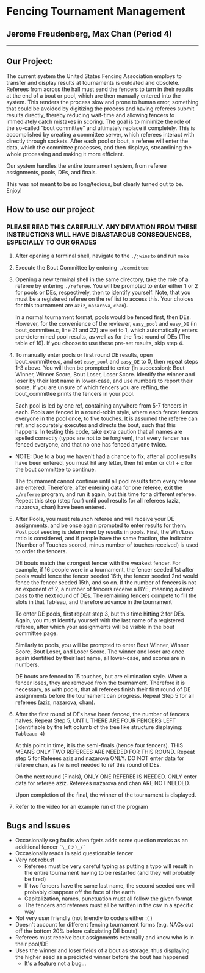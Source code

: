 # Fencing Tournament Management
## Jerome Freudenberg, Max Chan (Period 4)
---
## Our Project:

The current system the United States Fencing Association employs to transfer and display results at tournaments is outdated and obsolete. Referees from across the hall must send the fencers to turn in their results at the end of a bout or pool, which are then manually entered into the system. This renders the process slow and prone to human error, something that could be avoided by digitizing the process and having referees submit results directly, thereby reducing wait-time and allowing fencers to immediately catch mistakes in scoring. The goal is to minimize the role of the so-called “bout committee” and ultimately replace it completely.  This is accomplished by creating a committee server, which referees interact with directly through sockets. After each pool or bout, a referee will enter the data, which the committee processes, and then displays, streamlining the whole processing and making it more efficient.

Our system handles the entire tournament system, from referee assignments, pools, DEs, and finals.  

This was not meant to be so long/tedious, but clearly turned out to be.  Enjoy!

## How to use our project

### PLEASE READ THIS CAREFULLY.  ANY DEVIATION FROM THESE INSTRUCTIONS WILL HAVE DISASTAROUS CONSEQUENCES, ESPECIALLY TO OUR GRADES

1) After opening a terminal shell, navigate to the `./jwinsto` and run `make`
2) Execute the Bout Committee by entering `./committee`
3) Opening a new terminal shell in the same directory, take the role of a referee by entering `./referee`. You will be prompted to enter either 1 or 2 for pools or DEs, respectively, then to identify yourself.  Note, that you must be a registered referee on the ref list to access this. Your choices for this tournament are `aziz`, `nazarova`, `chan`).

    In a normal tournament format, pools would be fenced first, then DEs.  However, for the convenience of the reviewer, `easy_pool` and `easy_DE` (in bout_commitee.c, line 21 and 22) are set to 1, which automatically enters pre-determined pool results, as well as for the first round of DEs (The table of 16). If you choose to use these pre-set results, skip step 4.  

4) To manually enter pools or first round DE results, open bout_committee.c, and set `easy_pool` and `easy_DE` to 0, then repeat steps 1-3 above.  You will then be prompted to enter (in succession): Bout Winner, Winner Score, Bout Loser, Loser Score.  Identify the winner and loser by their last name in lower-case, and use numbers to report their score.  If you are unsure of which fencers you are reffing, the bout_committee prints the fencers in your pool.

    Each pool is led by one ref, containing anywhere from 5-7 fencers in each.  Pools are fenced in a round-robin style, where each fencer fences everyone in the pool once, to five touches.  It is assumed the referee can ref, and accurately executes and directs the bout, such that this happens.  In testing this code, take extra caution that all names are spelled correctly (typos are not to be forgiven), that every fencer has fenced everyone, and that no one has fenced anyone twice.

* NOTE: Due to a bug we haven't had a chance to fix, after all pool results have been entered, you must hit any letter, then hit enter or ctrl + c for the bout committee to continue.

    The tournament cannot continue until all pool results from every referee are entered. Therefore, after entering data for one referee, exit the `./referee` program, and run it again, but this time for a different referee.  Repeat this step (step four) until pool results for all referees (aziz, nazarova, chan) have been entered.

5) After Pools, you must relaunch referee and will receive your DE assignments, and be once again prompted to enter results for them.  Post pool seeding is determined by results in pools.  First, the Win/Loss ratio is considered, and if people have the same fraction, the Indicator (Number of Touches scored, minus number of touches received) is used to order the fencers.

    DE bouts match the strongest fencer with the weakest fencer.  For example, if 16 people were in a tournament, the fencer seeded 1st after pools would fence the fencer seeded 16th, the fencer seeded 2nd would fence the fencer seeded 15th, and so on.  If the number of fencers is not an exponent of 2, a number of fencers receive a BYE, meaning a direct pass to the next round of DEs.  The remaining fencers compete to fill the slots in that Tableau, and therefore advance in the tournament

    To enter DE pools, first repeat step 3, but this time hitting 2 for DEs.  Again, you must identify yourself with the last name of a registered referee, after which your assignments will be visible in the bout committee page.

    Similarly to pools, you will be prompted to enter Bout Winner, Winner Score, Bout Loser, and Loser Score.  The winner and loser are once again identified by their last name, all lower-case, and scores are in numbers.

    DE bouts are fenced to 15 touches, but are elimination style.  When a fencer loses, they are removed from the tournament.  Therefore it is necessary, as with pools, that all referees finish their first round of DE assignments before the tournament can progress.  Repeat Step 5 for all referees (aziz, nazarova, chan).

6) After the first round of DEs have been fenced, the number of fencers halves.  Repeat Step 5, UNTIL THERE ARE FOUR FENCERS LEFT (identifiable by the left columb of the tree like structure displaying: `Tableau: 4`)

    At this point in time, it is the semi-finals (hence four fencers).  THIS MEANS ONLY TWO REFEREES ARE NEEDED FOR THIS ROUND.  Repeat step 5 for Refeees aziz and nazarova ONLY. DO NOT enter data for referee chan, as he is not needed to ref this round of DEs.

    On the next round (Finals), ONLY ONE REFEREE IS NEEDED.  ONLY enter data for referee aziz.  Referees nazarova and chan ARE NOT NEEDED.

    Upon completion of the final, the winner of the tournament is displayed.

7) Refer to the video for an example run of the program

## Bugs and Issues
* Occasionally seg faults when fgets adds some question marks as an additional fencer ` ¯\_(ツ)_/¯ `
* Occasionally reads in said questionable fencer
* Very not robust
  * Referees must be very careful typing as putting a typo will result in the entire tournament having to be restarted (and they will probably be fired)
  * If two fencers have the same last name, the second seeded one will probably disappear off the face of the earth
  * Capitalization, names, punctuation must all follow the given format
  * The fencers and referees must all be written in the csv in a specific way
* Not very user friendly (not friendly to coders either :( )
* Doesn't account for different fencing tournament forms (e.g. NACs cut off the bottom 20% before calculating DE bouts)
* Referees must receive bout assignments externally and know who is in their pool/DE
* Uses the winner and loser fields of a bout as storage, thus displaying the higher seed as a predicted winner before the bout has happened
  * It's a feature not a bug...
